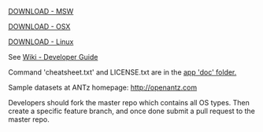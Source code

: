 <a href="https://github.com/openantz/antz/archive/master.zip">DOWNLOAD - MSW</a>

<a href="https://github.com/openantz/antz/archive/osx.zip">DOWNLOAD - OSX</a>

<a href="https://github.com/openantz/antz/archive/linux.zip">DOWNLOAD - Linux</a>

See <a href="https://github.com/openantz/antz/wiki">Wiki - Developer Guide</a>

Command 'cheatsheet.txt' and LICENSE.txt are in the <a href="https://github.com/openantz/antz/tree/master/doc">app 'doc' folder.</a>

Sample datasets at ANTz homepage: <a href="http://openantz.com">http://openantz.com</a>

Developers should fork the master repo which contains all OS types. Then create a specific feature branch, and once done submit a pull request to the master repo.
